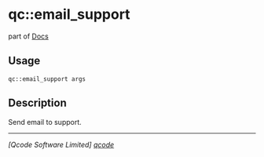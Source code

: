qc::email_support
=================

part of [Docs](.)

Usage
-----
`qc::email_support args`

Description
-----------
Send email to support.

----------------------------------
*[Qcode Software Limited] [qcode]*

[qcode]: www.qcode.co.uk "Qcode Software"